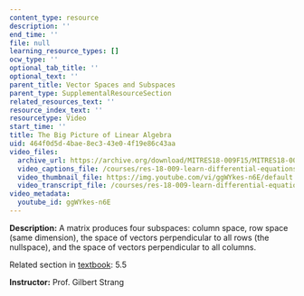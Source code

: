 ```yaml
---
content_type: resource
description: ''
end_time: ''
file: null
learning_resource_types: []
ocw_type: ''
optional_tab_title: ''
optional_text: ''
parent_title: Vector Spaces and Subspaces
parent_type: SupplementalResourceSection
related_resources_text: ''
resource_index_text: ''
resourcetype: Video
start_time: ''
title: The Big Picture of Linear Algebra
uid: 464f0d5d-4bae-8ec3-43e0-4f19e86c43aa
video_files:
  archive_url: https://archive.org/download/MITRES18-009F15/MITRES18-009F15_5_5_BigPictureLinearAlgebra_300k.mp4
  video_captions_file: /courses/res-18-009-learn-differential-equations-up-close-with-gilbert-strang-and-cleve-moler-fall-2015/a92ae09184bf5bb9ba17087c8eebe36f_ggWYkes-n6E.vtt
  video_thumbnail_file: https://img.youtube.com/vi/ggWYkes-n6E/default.jpg
  video_transcript_file: /courses/res-18-009-learn-differential-equations-up-close-with-gilbert-strang-and-cleve-moler-fall-2015/74d40a3e8fc40807cf4ce02e22c75f5b_ggWYkes-n6E.pdf
video_metadata:
  youtube_id: ggWYkes-n6E
---
```


**Description:** A matrix produces four subspaces: column space, row space (same dimension), the space of vectors perpendicular to all rows (the nullspace), and the space of vectors perpendicular to all columns.

Related section in [textbook](http://www-math.mit.edu/~gs/dela/): 5.5

**Instructor:** Prof. Gilbert Strang



